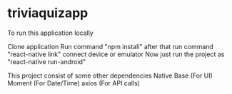 # triviaquizapp

To run this application locally

Clone application
Run command "npm install"
after that run command "react-native link"
connect device or emulator
Now just run the project as "react-native run-android"

This project consist of some other dependencies 
Native Base (For UI)
Moment (For Date/Time)
axios (For API calls)
